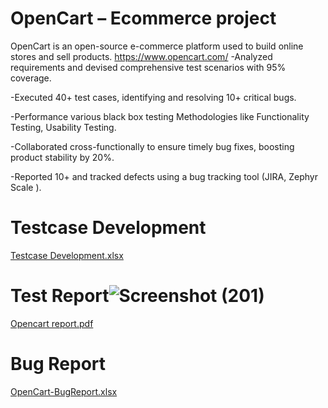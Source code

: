 # OpenCart – Ecommerce project
OpenCart is an open-source e-commerce platform used to build online stores and sell 
products.
https://www.opencart.com/
-Analyzed requirements and devised comprehensive test scenarios with 95% coverage.

-Executed 40+ test cases, identifying and resolving 10+ critical bugs.

-Performance various black box testing Methodologies like Functionality Testing, Usability Testing.

-Collaborated cross-functionally to ensure timely bug fixes, boosting product stability by 20%.

-Reported 10+ and tracked defects using a bug tracking tool (JIRA, Zephyr Scale ).

# Testcase Development 
[Testcase Development.xlsx](https://github.com/ajaygujjar424/OpenCart/files/12456752/Testcase.Development.xlsx)


# Test Report![Screenshot (201)](https://github.com/ajaygujjar424/OpenCart/assets/127547339/dddd22b3-935c-4de6-b3df-e1c3272f8941)

[Opencart report.pdf](https://github.com/ajaygujjar424/OpenCart/files/12456711/Opencart.report.pdf)
# Bug Report
[OpenCart-BugReport.xlsx](https://github.com/ajaygujjar424/OpenCart/files/12456786/OpenCart-BugReport.xlsx)

